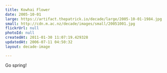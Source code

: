 ```yaml
---
title: Kowhai Flower
date: 2005-10-01
large: https://artifact.thepatrick.io/decade/large/2005-10-01-1984.jpg
small: http://cdn.m.ac.nz/decade/images/small/20051001.jpg
flickrUrl: null
photoId: null
createdAt: 2011-01-30 11:07:19.429328
updatedAt: 2006-07-11 04:50:32
layout: decade-image

---
```

Go spring!
